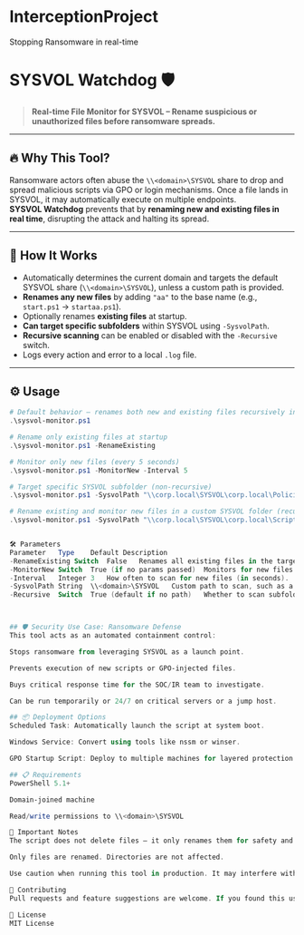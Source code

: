 # InterceptionProject
Stopping Ransomware in real-time
# SYSVOL Watchdog 🛡️  
> **Real-time File Monitor for SYSVOL – Rename suspicious or unauthorized files before ransomware spreads.**

---

## 🔥 Why This Tool?

Ransomware actors often abuse the `\\<domain>\SYSVOL` share to drop and spread malicious scripts via GPO or login mechanisms. Once a file lands in SYSVOL, it may automatically execute on multiple endpoints.  
**SYSVOL Watchdog** prevents that by **renaming new and existing files in real time**, disrupting the attack and halting its spread.

---

## 🧠 How It Works

- Automatically determines the current domain and targets the default SYSVOL share (`\\<domain>\SYSVOL`), unless a custom path is provided.
- **Renames any new files** by adding `"aa"` to the base name (e.g., `start.ps1` → `startaa.ps1`).
- Optionally renames **existing files** at startup.
- **Can target specific subfolders** within SYSVOL using `-SysvolPath`.
- **Recursive scanning** can be enabled or disabled with the `-Recursive` switch.
- Logs every action and error to a local `.log` file.

---

## ⚙️ Usage

```powershell
# Default behavior – renames both new and existing files recursively in default SYSVOL
.\sysvol-monitor.ps1

# Rename only existing files at startup
.\sysvol-monitor.ps1 -RenameExisting

# Monitor only new files (every 5 seconds)
.\sysvol-monitor.ps1 -MonitorNew -Interval 5

# Target specific SYSVOL subfolder (non-recursive)
.\sysvol-monitor.ps1 -SysvolPath "\\corp.local\SYSVOL\corp.local\Policies" -Recursive

# Rename existing and monitor new files in a custom SYSVOL folder (recursively)
.\sysvol-monitor.ps1 -SysvolPath "\\corp.local\SYSVOL\corp.local\Scripts" -RenameExisting -MonitorNew -Recursive


🛠️ Parameters
Parameter	Type	Default	Description
-RenameExisting	Switch	False	Renames all existing files in the target folder at startup.
-MonitorNew	Switch	True (if no params passed)	Monitors for new files and renames them.
-Interval	Integer	3	How often to scan for new files (in seconds).
-SysvolPath	String	\\<domain>\SYSVOL	Custom path to scan, such as a subfolder inside SYSVOL.
-Recursive	Switch	True (default if no path)	Whether to scan subfolders inside the target path.



## 🛡️ Security Use Case: Ransomware Defense
This tool acts as an automated containment control:

Stops ransomware from leveraging SYSVOL as a launch point.

Prevents execution of new scripts or GPO-injected files.

Buys critical response time for the SOC/IR team to investigate.

Can be run temporarily or 24/7 on critical servers or a jump host.

## 📦 Deployment Options
Scheduled Task: Automatically launch the script at system boot.

Windows Service: Convert using tools like nssm or winser.

GPO Startup Script: Deploy to multiple machines for layered protection.

## 📋 Requirements
PowerShell 5.1+

Domain-joined machine

Read/write permissions to \\<domain>\SYSVOL

🚨 Important Notes
The script does not delete files — it only renames them for safety and traceability.

Only files are renamed. Directories are not affected.

Use caution when running this tool in production. It may interfere with legitimate scripts if not coordinated with IT/DevOps.

🤝 Contributing
Pull requests and feature suggestions are welcome. If you found this useful in stopping an actual threat, we’d love to hear your story!

📜 License
MIT License
